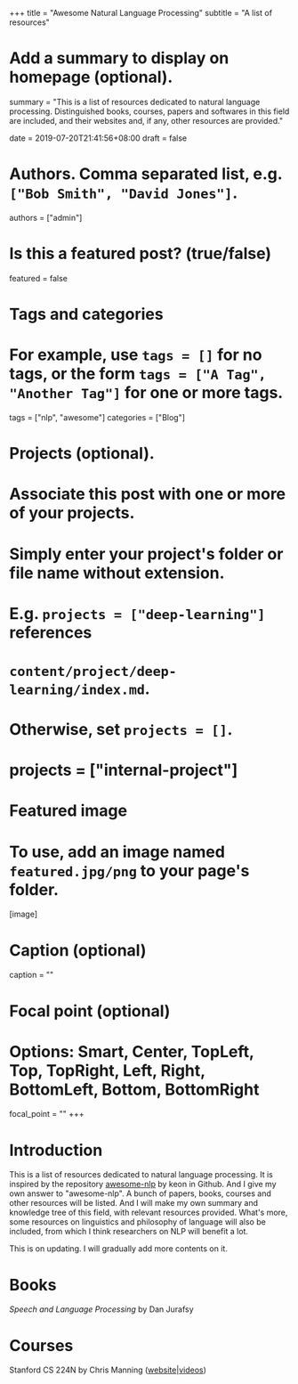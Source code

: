 +++
title = "Awesome Natural Language Processing"
subtitle = "A list of resources"

# Add a summary to display on homepage (optional).
summary = "This is a list of resources dedicated to natural language processing. Distinguished books, courses, papers and softwares in this field are included, and their websites and, if any, other resources are provided."

date = 2019-07-20T21:41:56+08:00
draft = false

# Authors. Comma separated list, e.g. `["Bob Smith", "David Jones"]`.
authors = ["admin"]

# Is this a featured post? (true/false)
featured = false

# Tags and categories
# For example, use `tags = []` for no tags, or the form `tags = ["A Tag", "Another Tag"]` for one or more tags.
tags = ["nlp", "awesome"]
categories = ["Blog"]

# Projects (optional).
#   Associate this post with one or more of your projects.
#   Simply enter your project's folder or file name without extension.
#   E.g. `projects = ["deep-learning"]` references 
#   `content/project/deep-learning/index.md`.
#   Otherwise, set `projects = []`.
# projects = ["internal-project"]

# Featured image
# To use, add an image named `featured.jpg/png` to your page's folder. 
[image]
  # Caption (optional)
  caption = ""

  # Focal point (optional)
  # Options: Smart, Center, TopLeft, Top, TopRight, Left, Right, BottomLeft, Bottom, BottomRight
  focal_point = ""
+++

# Introduction
This is a list of resources dedicated to natural language processing. It is inspired by the repository [awesome-nlp](https://github.com/keon/awesome-nlp) by keon in Github. And I give my own answer to "awesome-nlp". A bunch of papers, books, courses and other resources will be listed. And I will make my own summary and knowledge tree of this field, with relevant resources provided. What's more, some resources on linguistics and philosophy of language will also be included, from which I think researchers on NLP will benefit a lot.

This is on updating. I will gradually add more contents on it.

# Books
*Speech and Language Processing* by Dan Jurafsy

# Courses
Stanford CS 224N by Chris Manning ([website](https://web.stanford.edu/class/cs224n/)|[videos](https://www.youtube.com/playlist?list=PL3FW7Lu3i5Jsnh1rnUwq_TcylNr7EkRe6))


